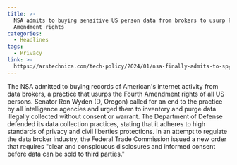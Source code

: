 ```yaml
---
title: >-
  NSA admits to buying sensitive US person data from brokers to usurp Fourth
  Amendment rights
categories:
  - Headlines
tags:
  - Privacy
link: >-
  https://arstechnica.com/tech-policy/2024/01/nsa-finally-admits-to-spying-on-americans-by-purchasing-sensitive-data/
---
```


The NSA admitted to buying records of American's internet activity from data brokers, a practice that usurps the Fourth Amendment rights of all US persons. Senator Ron Wyden (D, Oregon) called for an end to the practice by all intelligence agencies and urged them to inventory and purge data illegally collected without consent or warrant. The Department of Defense defended its data collection practices, stating that it adheres to high standards of privacy and civil liberties protections. In an attempt to regulate the data broker industry, the Federal Trade Commission issued a new order that requires "clear and conspicuous disclosures and informed consent before data can be sold to third parties."
